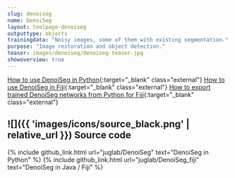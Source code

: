 ```yaml
---
slug: denoiseg
name: DenoiSeg
layout: toolpage-denoiseg
outputtype: objects
trainingdata: "Noisy images, some of them with existing segmentation."
purpose: "Image restoration and object detection."
teaser: images/denoiseg/denoiseg-teaser.jpg
showoverview: true
--- 
```


[How to use DenoiSeg in Python](https://github.com/juglab/denoiseg/){:target="_blank" class="external"}
[How to use DenoiSeg in Fiji](https://imagej.net/denoiseg){:target="_blank" class="external"}
[How to export trained DenoiSeg networks from Python for Fiji](){:target="_blank" class="external"}

## ![]({{ 'images/icons/source_black.png' | relative_url }}) Source code 

{% include github_link.html url="juglab/DenoiSeg" text="DenoiSeg in Python" %}
{% include github_link.html url="juglab/DenoiSeg_fiji" text="DenoiSeg in Java / Fiji" %}
